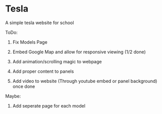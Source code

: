 # Tesla

A simple tesla website for school


ToDo:

1) Fix Models Page

2) Embed Google Map and allow for responsive viewing (1/2 done)

3) Add animation/scrolling magic to webpage

4) Add proper content to panels

5) Add video to website (Through youtube embed or panel background) once done


Maybe:

1) Add seperate page for each model

